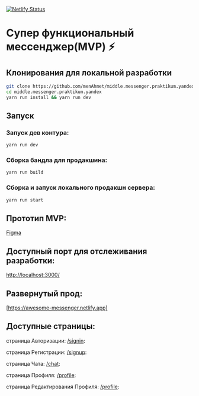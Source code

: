 
[![Netlify Status](https://api.netlify.com/api/v1/badges/8bbe4dd7-96d8-4b88-a18e-4be045b460e3/deploy-status)](https://app.netlify.com/sites/awesome-messenger/deploys)

# Супер функциональный мессенджер(MVP) ⚡️

## Клонирования для локальной разработки

```bash
git clone https://github.com/menAhmet/middle.messenger.praktikum.yandex.git
cd middle.messenger.praktikum.yandex
yarn run install && yarn run dev
```

## Запуск

### Запуск дев контура:

```bash
yarn run dev
```

### Сборка бандла для продакшина:

```bash
yarn run build
```

### Сборка и запуск локального продакшн сервера:

```bash
yarn run start
```

## Прототип MVP:

[Figma](https://www.figma.com/file/QRgtIj6rivLA3LtRC48M1C/praktikum?type=design&node-id=0%3A1&mode=design&t=4IMmBAXBC0Naj1Ew-1)

## Доступный порт для отслеживания разработки:

[http://localhost:3000/](http://localhost:3000/)

## Развернутый прод:

[https://awesome-messenger.netlify.app]

## Доступные страницы:

страница Авторизации: [/signin](http://localhost:3000/src/pages/signIn/signIn.html):

страница Регистрации: [/signup](http://localhost:3000/src/pages/signUp/signUp.html):

страница Чата: [/chat](http://localhost:3000/src/pages/chat/chat.html):

страница Профиля: [/profile](http://localhost:3000/src/pages/profile/profile.html):

страница Редактирования Профиля: [/profile](http://localhost:3000/src/pages/profile/profileEdit.html):

